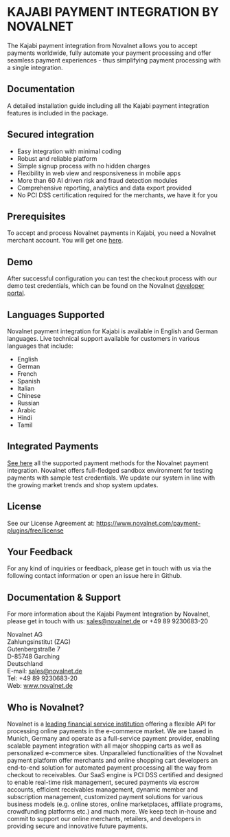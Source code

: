 # KAJABI PAYMENT INTEGRATION BY NOVALNET  

The Kajabi payment integration from Novalnet allows you to accept payments worldwide, fully automate your payment processing and offer seamless payment experiences - thus simplifying payment processing with a single integration.  

## Documentation
A detailed installation guide including all the Kajabi payment integration features is included in the package.

## Secured integration
* Easy integration with minimal coding 
* Robust and reliable platform
* Simple signup process with no hidden charges
* Flexibility in web view and responsiveness in mobile apps 
* More than 60 AI driven risk and fraud detection modules 
* Comprehensive reporting, analytics and data export provided
* No PCI DSS certification required for the merchants, we have it for you

## Prerequisites
To accept and process Novalnet payments in Kajabi, you need a Novalnet merchant account. You will get one [here](https://www.novalnet.de/kontakt/sales). 

## Demo
After successful configuration you can test the checkout process with our demo test credentials, which can be found on the Novalnet [developer portal](https://developer.novalnet.de/testing). 

## Languages Supported
Novalnet payment integration for Kajabi is available in English and German languages. Live technical support available for customers in various languages that include:

* English
* German
* French
* Spanish
* Italian
* Chinese
* Russian
* Arabic
* Hindi
* Tamil

## Integrated Payments
[See here](https://www.novalnet.de/modul/kajabi) all the supported payment methods for the Novalnet payment integration. Novalnet offers full-fledged sandbox environment for testing payments with sample test credentials. We update our system in line with the growing market trends and shop system updates.

## License
See our License Agreement at: https://www.novalnet.com/payment-plugins/free/license

## Your Feedback

For any kind of inquiries or feedback, please get in touch with us via the following contact information or open an issue here in Github.<br> 

## Documentation & Support
For more information about the Kajabi Payment Integration by Novalnet, please get in touch with us: <a href="mailto:sales@novalnet.de"> sales@novalnet.de </a> or +49 89 9230683-20<br>

Novalnet AG<br>
Zahlungsinstitut (ZAG)<br>
Gutenbergstraße 7<br>
D-85748 Garching<br>
Deutschland<br>
E-mail: sales@novalnet.de<br>
Tel: +49 89 9230683-20<br>
Web: www.novalnet.de

## Who is Novalnet? 

Novalnet is a <a href="https://www.novalnet.de/zahlungsinstitut">leading financial service institution</a> offering a flexible API for processing online payments in the e-commerce market. We are based in Munich, Germany and operate as a full-service payment provider, enabling scalable payment integration with all major shopping carts as well as personalized e-commerce sites.
Unparalleled functionalities of the Novalnet payment platform offer merchants and online shopping cart developers an end-to-end solution for automated payment processing all the way from checkout to receivables. Our SaaS engine is PCI DSS certified and designed to enable real-time risk management, secured payments via escrow accounts, efficient receivables management, dynamic member and subscription management, customized payment solutions for various business models (e.g. online stores, online marketplaces, affiliate programs, crowdfunding platforms etc.) and much more. 
We keep tech in-house and commit to support our online merchants, retailers, and developers in providing secure and innovative future payments. 
